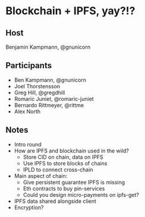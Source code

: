 # Blockchain + IPFS, yay?!?

## Host
Benjamin Kampmann, @gnunicorn

## Participants
- Ben Kampmann, @gnunicorn
- Joel Thorstensson
- Greg Hill, @gregdhill
- Romaric Juniet, @romaric-juniet
- Bernardo Rittmeyer, @rittme
- Alex North

## Notes
- Intro round
- How are IPFS and blockchain used in the wild?
  - Store CID on chain, data on IPFS
  - Use IPFS to store blocks of chains
  - IPLD to connect cross-chain
- Main aspect of chain:
  - Give persistent guarantee IPFS is missing
  - Eth contracts to buy pin-services
  - Could you design micro-payments on ipfs-get?
- IPFS data shared alongside client
- Encryption?
